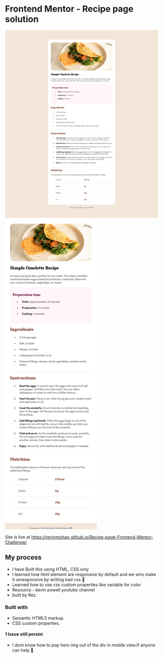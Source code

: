 # Frontend Mentor - Recipe page solution

![Design preview for the Recipe page coding challenge](./public/desktop-design.jpg)
![Design preview for the Recipe page coding challenge](./public/mobile-design.jpg)


Site is live at https://reninmohan.github.io/Recipe-page-Frontend-Mentor-Challenge/

## My process
  - I have Built this using HTML, CSS only
  - I learned how html element are responsive by default and we who make it unresponsive by writing bad css 🤣
  - Learned how to use css custom properties like variable for color
  - Resource - kevin powell youtube channel
  - built by Rez.


### Built with
- Semantic HTML5 markup.
- CSS custom properties.


#### 1 Issue still persist
- I dont know how to pop hero img out of the div in mobile view.If anyone can help 🙏